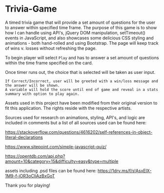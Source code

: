 # Trivia-Game
A timed trivia game that will provide a set amount of questions for the user to answer within specified time frame. The purpose of this game is to show how I can handle using API's, jQuery DOM manipulation, setTimeout() events in JavaScript, and also showcases some delicious CSS styling and animations - both hand-rolled and using Bootstrap. The page will keep track of wins v. losses without refreshing the page.

To begin player will select `Play` and has to answer a set amount of questions within the time frame specified on the card.

Once timer runs out, the choice that is selected will be taken as user input.

    If Correct/Incorrect, user will be greeted with a win/loss message and the answer will be shown. 
    A variable will hold the score until end of game and reveal in a stats summary with option to play again.

Assets used in this project have been modified from their original version to fit this application. The rights reside with the respective artists.

Sources used for research on animations, styling, API's, and logic are included in comments but a list of all sources used can be found here:

https://stackoverflow.com/questions/4616202/self-references-in-object-literal-declarations

https://www.sitepoint.com/simple-javascript-quiz/

https://opentdb.com/api.php?amount=10&category=15&difficulty=easy&type=multiple

assets including .psd files can be found here: https://1drv.ms/f/s!AsxElX-1M9-f-iOR3oCliAzBxGoT

Thank you for playing!